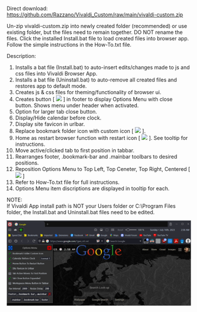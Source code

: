 Direct download: https://github.com/Razzano/Vivaldi_Custom/raw/main/vivaldi-custom.zip

Un-zip vivaldi-custom.zip into newly created folder (recommended) or use existing folder, but the files need to remain together. DO NOT rename the files. Click the installed Install.bat file to load created files into browser app. Follow the simple instructions in the How-To.txt file.

Description:
1. Installs a bat file (Install.bat) to auto-insert edits/changes made to js and css files into Vivaldi Browser App.
2. Installs a bat file (Uninstall.bat) to auto-remove all created files and restores app to default mode.
3. Creates js & css files for theming/functionality of browser ui.
4. Creates button [ <img src="https://github.com/srazzano/Images/blob/master/options.png"/> ] in footer to display Options Menu with close button. Shows menu under header when activated.
5. Option for larger tab close button.
6. Display/Hide calendar before clock.
7. Display site favicon in urlbar.
8. Replace bookmark folder icon with custom icon [ <img src="https://github.com/srazzano/Images/blob/master/folderIcon.png"/> ].
9. Home as restart browser function with restart icon [ <img src="https://github.com/srazzano/Images/blob/master/restartIcon.png"/> ]. See tooltip for instructions.
10. Move active/clicked tab to first position in tabbar.
11. Rearranges footer, .bookmark-bar and .mainbar toolbars to desired positions.
12. Reposition Options Menu to Top Left, Top Ceneter, Top Right, Centered [ <img src="https://github.com/srazzano/Images/blob/master/position.png"/> ]
13. Refer to How-To.txt file for full instructions.
14. Options Menu item discriptions are displayed in tooltip for each.

NOTE:<br>
If Vivaldi App install path is NOT your Users folder or C:\Program Files folder, the Install.bat and Uninstall.bat files need to be edited.

<img src="https://github.com/Razzano/Images/blob/master/VivaldiCustom.png"/>
